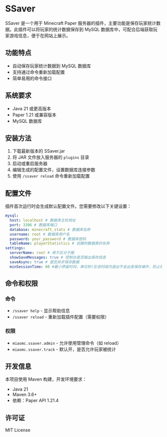 # SSaver

SSaver 是一个用于 Minecraft Paper 服务器的插件，主要功能是保存玩家统计数据。此插件可以将玩家的统计数据保存到
MySQL 数据库中，可配合后端获取玩家游戏信息，便于在网站上展示。

## 功能特点

- 自动保存玩家统计数据到 MySQL 数据库
- 支持通过命令重新加载配置
- 简单易用的命令接口

## 系统要求

- Java 21 或更高版本
- Paper 1.21 或兼容版本
- MySQL 数据库

## 安装方法

1. 下载最新版本的 SSaver.jar
2. 将 JAR 文件放入服务器的 `plugins` 目录
3. 启动或重启服务器
4. 编辑生成的配置文件，设置数据库连接参数
5. 使用 `/ssaver reload` 命令重新加载配置

## 配置文件

插件首次运行时会生成默认配置文件。您需要修改以下关键设置：

```yaml
mysql:
  host: localhost # 数据库主机地址
  port: 3306 # 数据库端口
  database: minecraft_stats # 数据库名称
  username: root # 数据库用户名
  password: your_password # 数据库密码
  tableName: playerStatistics # 创建的数据表的名称
settings:
  serverName: root # 用于区分子服
  showSaveMessages: true # 控制台是否输出保存信息
  saveAsync: true # 是否异步保存数据
  minSessionTime: 60 #最小停留时间，单位秒(在该时段内退出不会出发保存操作，防止频繁保存)
```

## 命令和权限

### 命令

- `/ssaver help` - 显示帮助信息
- `/ssaver reload` - 重新加载插件配置（需要权限）

### 权限

- `miaomc.ssaver.admin` - 允许使用管理命令（如 reload）
- `miaomc.ssaver.track` - 默认开，是否允许玩家被统计

## 开发信息

本项目使用 Maven 构建，开发环境要求：

- Java 21
- Maven 3.6+
- 依赖：Paper API 1.21.4

## 许可证

MIT License
